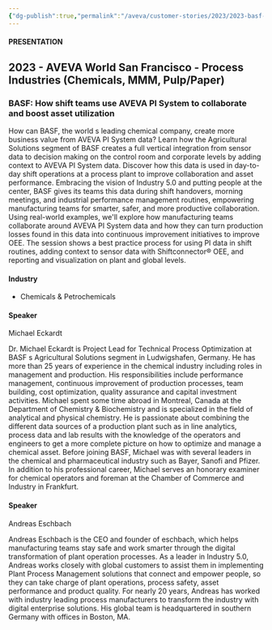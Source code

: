 ```yaml
---
{"dg-publish":true,"permalink":"/aveva/customer-stories/2023/2023-basf-basf-how-shift-teams-use-aveva-pi-system-to-collaborate-and-boost-asset-utilization/"}
---
```


#### PRESENTATION

## 2023 - AVEVA World San Francisco - Process Industries (Chemicals, MMM, Pulp/Paper)

### BASF: How shift teams use AVEVA PI System to collaborate and boost asset utilization

How can BASF, the world s leading chemical company, create more business value from AVEVA PI System data? Learn how the Agricultural Solutions segment of BASF creates a full vertical integration from sensor data to decision making on the control room and corporate levels by adding context to AVEVA PI System data. Discover how this data is used in day-to-day shift operations at a process plant to improve collaboration and asset performance. Embracing the vision of Industry 5.0 and putting people at the center, BASF gives its teams this data during shift handovers, morning meetings, and industrial performance management routines, empowering manufacturing teams for smarter, safer, and more productive collaboration. Using real-world examples, we'll explore how manufacturing teams collaborate around AVEVA PI System data and how they can turn production losses found in this data into continuous improvement initiatives to improve OEE. The session shows a best practice process for using PI data in shift routines, adding context to sensor data with Shiftconnector® OEE, and reporting and visualization on plant and global levels.

#### Industry

- Chemicals & Petrochemicals

#### Speaker

Michael Eckardt

Dr. Michael Eckardt is Project Lead for Technical Process Optimization at BASF s Agricultural Solutions segment in Ludwigshafen, Germany. He has more than 25 years of experience in the chemical industry including roles in management and production. His responsibilities include performance management, continuous improvement of production processes, team building, cost optimization, quality assurance and capital investment activities. Michael spent some time abroad in Montreal, Canada at the Department of Chemistry & Biochemistry and is specialized in the field of analytical and physical chemistry. He is passionate about combining the different data sources of a production plant such as in line analytics, process data and lab results with the knowledge of the operators and engineers to get a more complete picture on how to optimize and manage a chemical asset. Before joining BASF, Michael was with several leaders in the chemical and pharmaceutical industry such as Bayer, Sanofi and Pfizer. In addition to his professional career, Michael serves an honorary examiner for chemical operators and foreman at the Chamber of Commerce and Industry in Frankfurt.

#### Speaker

Andreas Eschbach

Andreas Eschbach is the CEO and founder of eschbach, which helps manufacturing teams stay safe and work smarter through the digital transformation of plant operation processes. As a leader in Industry 5.0, Andreas works closely with global customers to assist them in implementing Plant Process Management solutions that connect and empower people, so they can take charge of plant operations, process safety, asset performance and product quality. For nearly 20 years, Andreas has worked with industry leading process manufacturers to transform the industry with digital enterprise solutions. His global team is headquartered in southern Germany with offices in Boston, MA.